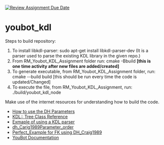 [![Review Assignment Due Date](https://classroom.github.com/assets/deadline-readme-button-22041afd0340ce965d47ae6ef1cefeee28c7c493a6346c4f15d667ab976d596c.svg)](https://classroom.github.com/a/a4D75nab)
# youbot_kdl

Steps to build repository:
1. To install libkdl-parser: sudo apt-get install libkdl-parser-dev (It is a parser used to parse the existing KDL library in the given repo.)
2. From RM_Youbot_KDL_Assignment folder run: cmake -Bbuild <b>[this is one time activity after new files are added/created]</b>
3. To generate executable, from RM_Youbot_KDL_Assignment folder, run: cmake --build build [this should be run every time the code is updated/Changed]
4. To execute the file, from RM_Youbot_KDL_Assignment, run: ./build/youbot_kdl_node

Make use of the internet resources for understanding how to build the code.
- [How to use the DH Parameters](https://github.com/orocos/orocos_kinematics_dynamics/blob/master/orocos_kdl/tests/solvertest.cpp)
- [KDL:: Tree Class Reference](https://docs.ros.org/en/indigo/api/orocos_kdl/html/classKDL_1_1Tree.html)
- [Exmaple of using a KDL parser](https://robotics.stackexchange.com/questions/49286/how-to-use-the-kdl-parser)
- [dh_Carig1989Parameter_order](https://github.com/snrkiwi/orocos-kdl/blob/master/orocos_kdl/src/frames.cpp)
- [Perfect_Example for FK using DH_Craig1989](https://github.com/orocos/orocos_kinematics_dynamics/issues/268)
- [YouBot Documentation](https://www-home.htwg-konstanz.de/~bittel/LaborMobileRoboter/youBot_datenblatt_web_0514.pdf)
